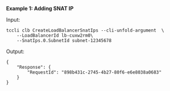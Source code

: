 **Example 1: Adding SNAT IP**



Input: 

```
tccli clb CreateLoadBalancerSnatIps --cli-unfold-argument  \
    --LoadBalancerId lb-cuxw2rm0\
    --SnatIps.0.SubnetId subnet-12345678
```

Output: 
```
{
    "Response": {
        "RequestId": "898b431c-2745-4b27-80f6-e6e8038a0683"
    }
}
```

